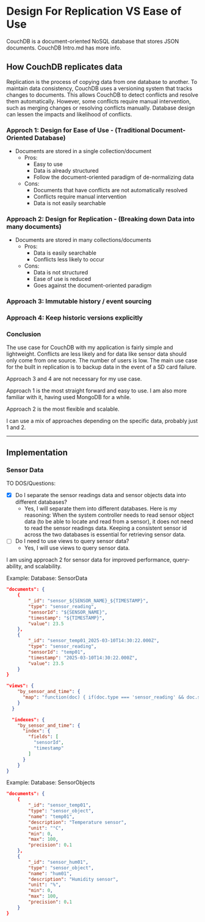 # Design For Replication VS Ease of Use

CouchDB is a document-oriented NoSQL database that stores JSON documents. CouchDB Intro.md has more info.

## How CouchDB replicates data

Replication is the process of copying data from one database to another. To maintain data consistency, CouchDB uses a versioning system that tracks changes to documents. This allows CouchDB to detect conflicts and resolve them automatically. However, some conflicts require manual intervention, such as merging changes or resolving conflicts manually. Database design can lessen the impacts and likelihood of conflicts.

### Approch 1: Design for Ease of Use - (Traditional Document-Oriented Database)

- Documents are stored in a single collection/document
    - Pros: 
        - Easy to use
        - Data is already structured
        - Follow the document-oriented paradigm of de-normalizing data
    - Cons:
        - Documents that have conflicts are not automatically resolved
        - Conflicts require manual intervention
        - Data is not easily searchable

### Approach 2: Design for Replication - (Breaking down Data into many documents)

- Documents are stored in many collections/documents
    - Pros:
        - Data is easily searchable
        - Conflicts less likely to occur
    - Cons:
        - Data is not structured
        - Ease of use is reduced
        - Goes against the document-oriented paradigm

### Approach 3: Immutable history / event sourcing

### Approach 4: Keep historic versions explicitly

### Conclusion

The use case for CouchDB with my application is fairly simple and lightweight. Conflicts are less likely and for data like sensor data should only come from one source. The number of users is low. The main use case for the built in replication is to backup data in the event of a SD card failure.

Approach 3 and 4 are not necessary for my use case.

Approach 1 is the most straight forward and easy to use. I am also more familiar with it, having used MongoDB for a while.

Approach 2 is the most flexible and scalable.

I can use a mix of approaches depending on the specific data, probably just 1 and 2.

---

## Implementation

### Sensor Data

TO DOS/Questions:
- [X] Do I separate the sensor readings data and sensor objects data into different databases?
    - Yes, I will separate them into different databases. Here is my reasoning: When the system controller needs to read sensor object data (to be able to locate and read from a sensor), it does not need to read the sensor readings data. Keeping a consistent sensor id across the two databases is essential for retrieving sensor data.
- [ ] Do I need to use views to query sensor data?
    - Yes, I will use views to query sensor data.

I am using approach 2 for sensor data for improved performance, query-ability, and scalability.

Example:
Database: SensorData
```json
"documents": {
    {
        "_id": "sensor_${SENSOR_NAME}_${TIMESTAMP}",
        "type": "sensor_reading",
        "sensorId": "${SENSOR_NAME}",
        "timestamp": "${TIMESTAMP}",
        "value": 23.5
    },
    {
        "_id": "sensor_temp01_2025-03-10T14:30:22.000Z",
        "type": "sensor_reading",
        "sensorId": "temp01",
        "timestamp": "2025-03-10T14:30:22.000Z",
        "value": 23.5
    }
} 

"views": {
    "by_sensor_and_time": {
      "map": "function(doc) { if(doc.type === 'sensor_reading' && doc.sensorId && doc.timestamp) { emit([doc.sensorId, doc.timestamp], doc.value); } }"
    }
  }

  "indexes": {
    "by_sensor_and_time": {
      "index": {
        "fields": [
          "sensorId",
          "timestamp"
        ]
      }
    }
}
```

Example:
Database: SensorObjects
```json
"documents": {
    {
        "_id": "sensor_temp01",
        "type": "sensor_object",
        "name": "temp01",
        "description": "Temperature sensor",
        "unit": "°C",
        "min": 0,
        "max": 100,
        "precision": 0.1
    },
    {
        "_id": "sensor_hum01",
        "type": "sensor_object",
        "name": "hum01",
        "description": "Humidity sensor",
        "unit": "%",
        "min": 0,
        "max": 100,
        "precision": 0.1
    }
}
```